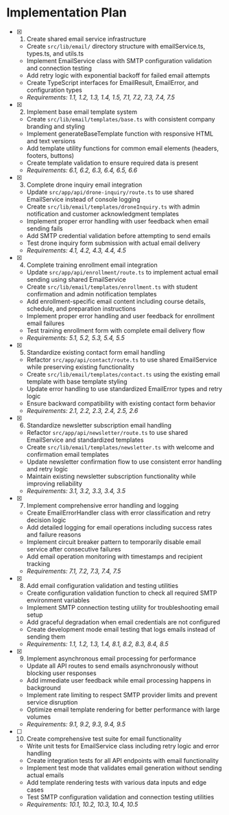 # Implementation Plan

- [x] 1. Create shared email service infrastructure
  - Create `src/lib/email/` directory structure with emailService.ts, types.ts, and utils.ts
  - Implement EmailService class with SMTP configuration validation and connection testing
  - Add retry logic with exponential backoff for failed email attempts
  - Create TypeScript interfaces for EmailResult, EmailError, and configuration types
  - _Requirements: 1.1, 1.2, 1.3, 1.4, 1.5, 7.1, 7.2, 7.3, 7.4, 7.5_

- [x] 2. Implement base email template system
  - Create `src/lib/email/templates/base.ts` with consistent company branding and styling
  - Implement generateBaseTemplate function with responsive HTML and text versions
  - Add template utility functions for common email elements (headers, footers, buttons)
  - Create template validation to ensure required data is present
  - _Requirements: 6.1, 6.2, 6.3, 6.4, 6.5, 6.6_

- [x] 3. Complete drone inquiry email integration
  - Update `src/app/api/drone-inquiry/route.ts` to use shared EmailService instead of console logging
  - Create `src/lib/email/templates/droneInquiry.ts` with admin notification and customer acknowledgment templates
  - Implement proper error handling with user feedback when email sending fails
  - Add SMTP credential validation before attempting to send emails
  - Test drone inquiry form submission with actual email delivery
  - _Requirements: 4.1, 4.2, 4.3, 4.4, 4.5_

- [x] 4. Complete training enrollment email integration
  - Update `src/app/api/enrollment/route.ts` to implement actual email sending using shared EmailService
  - Create `src/lib/email/templates/enrollment.ts` with student confirmation and admin notification templates
  - Add enrollment-specific email content including course details, schedule, and preparation instructions
  - Implement proper error handling and user feedback for enrollment email failures
  - Test training enrollment form with complete email delivery flow
  - _Requirements: 5.1, 5.2, 5.3, 5.4, 5.5_

- [x] 5. Standardize existing contact form email handling
  - Refactor `src/app/api/contact/route.ts` to use shared EmailService while preserving existing functionality
  - Create `src/lib/email/templates/contact.ts` using the existing email template with base template styling
  - Update error handling to use standardized EmailError types and retry logic
  - Ensure backward compatibility with existing contact form behavior
  - _Requirements: 2.1, 2.2, 2.3, 2.4, 2.5, 2.6_

- [x] 6. Standardize newsletter subscription email handling
  - Refactor `src/app/api/newsletter/route.ts` to use shared EmailService and standardized templates
  - Create `src/lib/email/templates/newsletter.ts` with welcome and confirmation email templates
  - Update newsletter confirmation flow to use consistent error handling and retry logic
  - Maintain existing newsletter subscription functionality while improving reliability
  - _Requirements: 3.1, 3.2, 3.3, 3.4, 3.5_

- [x] 7. Implement comprehensive error handling and logging
  - Create EmailErrorHandler class with error classification and retry decision logic
  - Add detailed logging for email operations including success rates and failure reasons
  - Implement circuit breaker pattern to temporarily disable email service after consecutive failures
  - Add email operation monitoring with timestamps and recipient tracking
  - _Requirements: 7.1, 7.2, 7.3, 7.4, 7.5_

- [x] 8. Add email configuration validation and testing utilities
  - Create configuration validation function to check all required SMTP environment variables
  - Implement SMTP connection testing utility for troubleshooting email setup
  - Add graceful degradation when email credentials are not configured
  - Create development mode email testing that logs emails instead of sending them
  - _Requirements: 1.1, 1.2, 1.3, 1.4, 8.1, 8.2, 8.3, 8.4, 8.5_

- [x] 9. Implement asynchronous email processing for performance
  - Update all API routes to send emails asynchronously without blocking user responses
  - Add immediate user feedback while email processing happens in background
  - Implement rate limiting to respect SMTP provider limits and prevent service disruption
  - Optimize email template rendering for better performance with large volumes
  - _Requirements: 9.1, 9.2, 9.3, 9.4, 9.5_

- [ ] 10. Create comprehensive test suite for email functionality
  - Write unit tests for EmailService class including retry logic and error handling
  - Create integration tests for all API endpoints with email functionality
  - Implement test mode that validates email generation without sending actual emails
  - Add template rendering tests with various data inputs and edge cases
  - Test SMTP configuration validation and connection testing utilities
  - _Requirements: 10.1, 10.2, 10.3, 10.4, 10.5_